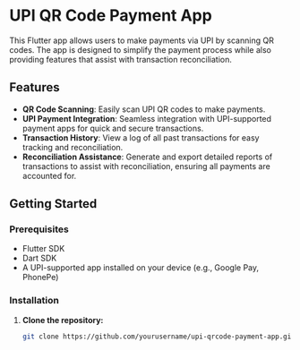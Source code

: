 # UPI QR Code Payment App

This Flutter app allows users to make payments via UPI by scanning QR codes. The app is designed to simplify the payment process while also providing features that assist with transaction reconciliation.

## Features

- **QR Code Scanning**: Easily scan UPI QR codes to make payments.
- **UPI Payment Integration**: Seamless integration with UPI-supported payment apps for quick and secure transactions.
- **Transaction History**: View a log of all past transactions for easy tracking and reconciliation.
- **Reconciliation Assistance**: Generate and export detailed reports of transactions to assist with reconciliation, ensuring all payments are accounted for.

## Getting Started

### Prerequisites

- Flutter SDK
- Dart SDK
- A UPI-supported app installed on your device (e.g., Google Pay, PhonePe)

### Installation

1. **Clone the repository:**

   ```bash
   git clone https://github.com/yourusername/upi-qrcode-payment-app.git
